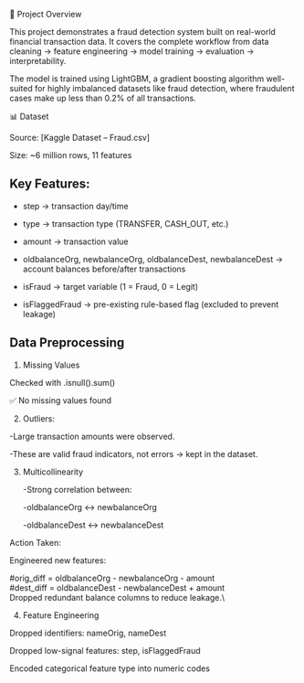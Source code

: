 📌 Project Overview

This project demonstrates a fraud detection system built on real-world financial transaction data. It covers the complete workflow from data cleaning → feature engineering → model training → evaluation → interpretability.

The model is trained using LightGBM, a gradient boosting algorithm well-suited for highly imbalanced datasets like fraud detection, where fraudulent cases make up less than 0.2% of all transactions.

📊 Dataset

Source: [Kaggle Dataset – Fraud.csv]

Size: ~6 million rows, 11 features

## Key Features:

- step → transaction day/time

* type → transaction type (TRANSFER, CASH_OUT, etc.)

+ amount → transaction value

+ oldbalanceOrg, newbalanceOrg, oldbalanceDest, newbalanceDest → account balances before/after transactions

+ isFraud → target variable (1 = Fraud, 0 = Legit)

+ isFlaggedFraud → pre-existing rule-based flag (excluded to prevent leakage)

## Data Preprocessing
1. Missing Values

Checked with .isnull().sum()

✅ No missing values found

2. Outliers:

-Large transaction amounts were observed.

-These are valid fraud indicators, not errors → kept in the dataset.

3. Multicollinearity

   -Strong correlation between:

   -oldbalanceOrg ↔ newbalanceOrg

   -oldbalanceDest ↔ newbalanceDest

Action Taken:

Engineered new features:

#orig_diff = oldbalanceOrg - newbalanceOrg - amount\
#dest_diff = oldbalanceDest - newbalanceDest + amount\
Dropped redundant balance columns to reduce leakage.\

4. Feature Engineering

  Dropped identifiers: nameOrig, nameDest

  Dropped low-signal features: step, isFlaggedFraud

 Encoded categorical feature type into numeric codes

